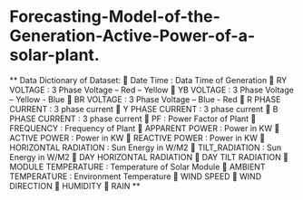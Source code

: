 # Forecasting-Model-of-the-Generation-Active-Power-of-a-solar-plant.
** Data Dictionary of Dataset:
 Date Time : Data Time of Generation
 RY VOLTAGE : 3 Phase Voltage – Red – Yellow
 YB VOLTAGE : 3 Phase Voltage – Yellow - Blue
 BR VOLTAGE : 3 Phase Voltage – Blue - Red
 R PHASE CURRENT : 3 phase current
 Y PHASE CURRENT : 3 phase current
 B PHASE CURRENT : 3 phase current
 PF : Power Factor of Plant
 FREQUENCY : Frequency of Plant
 APPARENT POWER : Power in KW
 ACTIVE POWER : Power in KW
 REACTIVE POWER : Power in KW
 HORIZONTAL RADIATION : Sun Energy in W/M2
 TILT_RADIATION : Sun Energy in W/M2
 DAY HORIZONTAL RADIATION
 DAY TILT RADIATION
 MODULE TEMPERATURE : Temperature of Solar Module
 AMBIENT TEMPERATURE : Environment Temperature
 WIND SPEED
 WIND DIRECTION
 HUMIDITY
 RAIN **
